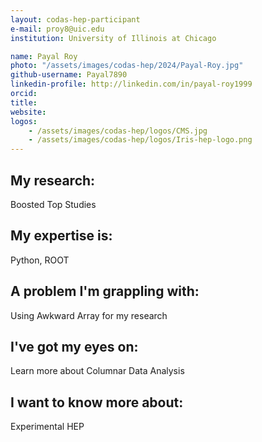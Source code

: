 ```yaml
---
layout: codas-hep-participant
e-mail: proy8@uic.edu
institution: University of Illinois at Chicago

name: Payal Roy
photo: "/assets/images/codas-hep/2024/Payal-Roy.jpg"
github-username: Payal7890
linkedin-profile: http://linkedin.com/in/payal-roy1999
orcid:
title:
website:
logos:
    - /assets/images/codas-hep/logos/CMS.jpg
    - /assets/images/codas-hep/logos/Iris-hep-logo.png
---
```


## My research:
Boosted Top Studies

## My expertise is:
Python, ROOT

## A problem I'm grappling with:
Using Awkward Array for my research

## I've got my eyes on:
Learn more about Columnar Data Analysis

## I want to know more about:
Experimental HEP
